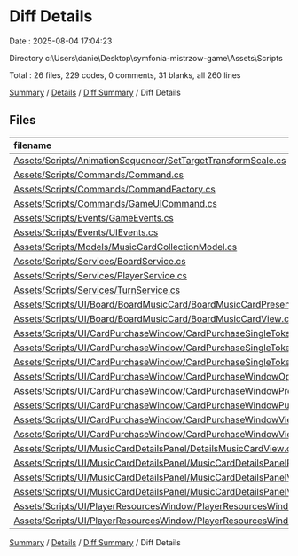# Diff Details

Date : 2025-08-04 17:04:23

Directory c:\\Users\\danie\\Desktop\\symfonia-mistrzow-game\\Assets\\Scripts

Total : 26 files,  229 codes, 0 comments, 31 blanks, all 260 lines

[Summary](results.md) / [Details](details.md) / [Diff Summary](diff.md) / Diff Details

## Files
| filename | language | code | comment | blank | total |
| :--- | :--- | ---: | ---: | ---: | ---: |
| [Assets/Scripts/AnimationSequencer/SetTargetTransformScale.cs](/Assets/Scripts/AnimationSequencer/SetTargetTransformScale.cs) | C# | -1 | 0 | 0 | -1 |
| [Assets/Scripts/Commands/Command.cs](/Assets/Scripts/Commands/Command.cs) | C# | 5 | 0 | 0 | 5 |
| [Assets/Scripts/Commands/CommandFactory.cs](/Assets/Scripts/Commands/CommandFactory.cs) | C# | 8 | 0 | 2 | 10 |
| [Assets/Scripts/Commands/GameUICommand.cs](/Assets/Scripts/Commands/GameUICommand.cs) | C# | 34 | 0 | 0 | 34 |
| [Assets/Scripts/Events/GameEvents.cs](/Assets/Scripts/Events/GameEvents.cs) | C# | 2 | 0 | 0 | 2 |
| [Assets/Scripts/Events/UIEvents.cs](/Assets/Scripts/Events/UIEvents.cs) | C# | 44 | 0 | 5 | 49 |
| [Assets/Scripts/Models/MusicCardCollectionModel.cs](/Assets/Scripts/Models/MusicCardCollectionModel.cs) | C# | 4 | 0 | 1 | 5 |
| [Assets/Scripts/Services/BoardService.cs](/Assets/Scripts/Services/BoardService.cs) | C# | 23 | 0 | 2 | 25 |
| [Assets/Scripts/Services/PlayerService.cs](/Assets/Scripts/Services/PlayerService.cs) | C# | 8 | 0 | 0 | 8 |
| [Assets/Scripts/Services/TurnService.cs](/Assets/Scripts/Services/TurnService.cs) | C# | 0 | 0 | -1 | -1 |
| [Assets/Scripts/UI/Board/BoardMusicCard/BoardMusicCardPresenter.cs](/Assets/Scripts/UI/Board/BoardMusicCard/BoardMusicCardPresenter.cs) | C# | 23 | 0 | 4 | 27 |
| [Assets/Scripts/UI/Board/BoardMusicCard/BoardMusicCardView.cs](/Assets/Scripts/UI/Board/BoardMusicCard/BoardMusicCardView.cs) | C# | 4 | 0 | 1 | 5 |
| [Assets/Scripts/UI/CardPurchaseWindow/CardPurchaseSingleToken/CardPurchaseSingleTokenPresenter.cs](/Assets/Scripts/UI/CardPurchaseWindow/CardPurchaseSingleToken/CardPurchaseSingleTokenPresenter.cs) | C# | -21 | 0 | -4 | -25 |
| [Assets/Scripts/UI/CardPurchaseWindow/CardPurchaseSingleToken/CardPurchaseSingleTokenView.cs](/Assets/Scripts/UI/CardPurchaseWindow/CardPurchaseSingleToken/CardPurchaseSingleTokenView.cs) | C# | -8 | 0 | -2 | -10 |
| [Assets/Scripts/UI/CardPurchaseWindow/CardPurchaseSingleToken/CardPurchaseSingleTokenViewModel.cs](/Assets/Scripts/UI/CardPurchaseWindow/CardPurchaseSingleToken/CardPurchaseSingleTokenViewModel.cs) | C# | -20 | 0 | -3 | -23 |
| [Assets/Scripts/UI/CardPurchaseWindow/CardPurchaseWindowOpenFromReservedAnimation.cs](/Assets/Scripts/UI/CardPurchaseWindow/CardPurchaseWindowOpenFromReservedAnimation.cs) | C# | 22 | 0 | 3 | 25 |
| [Assets/Scripts/UI/CardPurchaseWindow/CardPurchaseWindowPresenter.cs](/Assets/Scripts/UI/CardPurchaseWindow/CardPurchaseWindowPresenter.cs) | C# | 12 | 0 | 1 | 13 |
| [Assets/Scripts/UI/CardPurchaseWindow/CardPurchaseWindowPurchaseAnimation.cs](/Assets/Scripts/UI/CardPurchaseWindow/CardPurchaseWindowPurchaseAnimation.cs) | C# | 19 | 0 | 4 | 23 |
| [Assets/Scripts/UI/CardPurchaseWindow/CardPurchaseWindowView.cs](/Assets/Scripts/UI/CardPurchaseWindow/CardPurchaseWindowView.cs) | C# | 22 | 0 | 6 | 28 |
| [Assets/Scripts/UI/CardPurchaseWindow/CardPurchaseWindowViewModel.cs](/Assets/Scripts/UI/CardPurchaseWindow/CardPurchaseWindowViewModel.cs) | C# | -5 | 0 | 1 | -4 |
| [Assets/Scripts/UI/MusicCardDetailsPanel/DetailsMusicCardView.cs](/Assets/Scripts/UI/MusicCardDetailsPanel/DetailsMusicCardView.cs) | C# | 5 | 0 | 1 | 6 |
| [Assets/Scripts/UI/MusicCardDetailsPanel/MusicCardDetailsPanelPresenter.cs](/Assets/Scripts/UI/MusicCardDetailsPanel/MusicCardDetailsPanelPresenter.cs) | C# | 16 | 0 | 3 | 19 |
| [Assets/Scripts/UI/MusicCardDetailsPanel/MusicCardDetailsPanelView.cs](/Assets/Scripts/UI/MusicCardDetailsPanel/MusicCardDetailsPanelView.cs) | C# | 11 | 0 | 3 | 14 |
| [Assets/Scripts/UI/MusicCardDetailsPanel/MusicCardDetailsPanelViewModel.cs](/Assets/Scripts/UI/MusicCardDetailsPanel/MusicCardDetailsPanelViewModel.cs) | C# | -8 | 0 | 0 | -8 |
| [Assets/Scripts/UI/PlayerResourcesWindow/PlayerResourcesWindowPresenter.cs](/Assets/Scripts/UI/PlayerResourcesWindow/PlayerResourcesWindowPresenter.cs) | C# | 15 | 0 | 2 | 17 |
| [Assets/Scripts/UI/PlayerResourcesWindow/PlayerResourcesWindowView.cs](/Assets/Scripts/UI/PlayerResourcesWindow/PlayerResourcesWindowView.cs) | C# | 15 | 0 | 2 | 17 |

[Summary](results.md) / [Details](details.md) / [Diff Summary](diff.md) / Diff Details